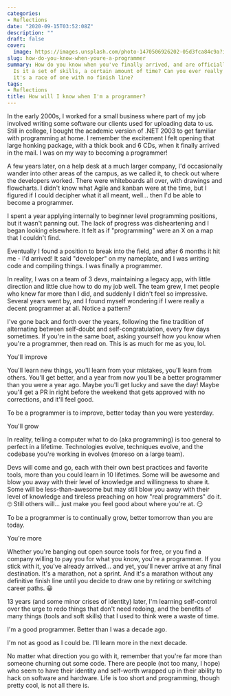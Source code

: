 ```yaml
---
categories:
- Reflections
date: "2020-09-15T03:52:08Z"
description: ""
draft: false
cover:
  image: https://images.unsplash.com/photo-1470506926202-05d3fca84c9a?ixlib=rb-1.2.1&q=80&fm=jpg&crop=entropy&cs=tinysrgb&w=2000&fit=max&ixid=eyJhcHBfaWQiOjExNzczfQ
slug: how-do-you-know-when-youre-a-programmer
summary: How do you know when you've finally arrived, and are officially a programmer?
  Is it a set of skills, a certain amount of time? Can you ever really arrive, when
  it's a race of one with no finish line?
tags:
- Reflections
title: How will I know when I'm a programmer?
---
```



In the early 2000s, I worked for a small business where part of my job involved writing some software our clients used for uploading data to us. Still in college, I bought the academic version of .NET 2003 to get familiar with programming at home. I remember the excitement I felt opening that large honking package, with a thick book and 6 CDs, when it finally arrived in the mail. I was on my way to becoming a programmer!

A few years later, on a help desk at a much larger company, I'd occasionally wander into other areas of the campus, as we called it, to check out where the developers worked. There were whiteboards all over, with drawings and flowcharts. I didn't know what Agile and kanban were at the time, but I figured if I could decipher what it all meant, well... then I'd be able to become a programmer.

I spent a year applying internally to beginner level programming positions, but it wasn't panning out. The lack of progress was disheartening and I began looking elsewhere. It felt as if "programming" were an X on a map that I couldn't find.

Eventually I found a position to break into the field, and after 6 months it hit me - I'd arrived! It said "developer" on my nameplate, and I was writing code and compiling things. I was finally a programmer.

In reality, I was on a team of 3 devs, maintaining a legacy app, with little direction and little clue how to do my job well. The team grew, I met people who knew far more than I did, and suddenly I didn't feel so impressive. Several years went by, and I found myself wondering if I were really a decent programmer at all. Notice a pattern?

I've gone back and forth over the years, following the fine tradition of alternating between self-doubt and self-congratulation, every few days sometimes. If you're in the same boat, asking yourself how you know when you're a programmer, then read on. This is as much for me as you, lol.


You'll improve

You'll learn new things, you'll learn from your mistakes, you'll learn from others. You'll get better, and a year from now you'll be a better programmer than you were a year ago. Maybe you'll get lucky and save the day! Maybe you'll get a PR in right before the weekend that gets approved with no corrections, and it'll feel good.

To be a programmer is to improve, better today than you were yesterday.


You'll grow

In reality, telling a computer what to do (aka programming) is too general to perfect in a lifetime. Technologies evolve, techniques evolve, and the codebase you're working in evolves (moreso on a large team).

Devs will come and go, each with their own best practices and favorite tools, more than you could learn in 10 lifetimes. Some will be awesome and blow you away with their level of knowledge and willingness to share it. Some will be less-than-awesome but may still blow you away with their level of knowledge and tireless preaching on how "real programmers" do it. 🙄 Still others will... just make you feel good about where you're at. 😏

To be a programmer is to continually grow, better tomorrow than you are today.


You're more

Whether you're banging out open source tools for free, or you find a company willing to pay you for what you know, you're a programmer. If you stick with it, you've already arrived... and yet, you'll never arrive at any final destination. It's a marathon, not a sprint. And it's a marathon without any definitive finish line until you decide to draw one by retiring or switching career paths. 😀

13 years (and some minor crises of identity) later, I'm learning self-control over the urge to redo things that don't need redoing, and the benefits of many things (tools and soft skills) that I used to think were a waste of time.

I'm a good programmer. Better than I was a decade ago.

I'm not as good as I could be. I'll learn more in the next decade.

No matter what direction you go with it, remember that you're far more than someone churning out some code. There are people (not too many, I hope) who seem to have their identity and self-worth wrapped up in their ability to hack on software and hardware. Life is too short and programming, though pretty cool, is not all there is.
